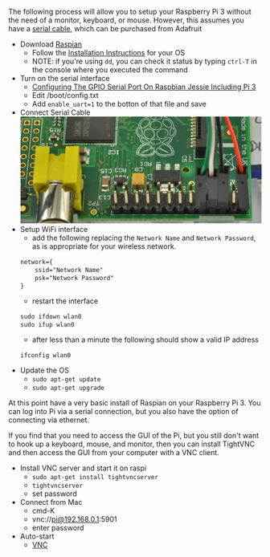 The following process will allow you to setup your Raspberry Pi 3 without the need of a monitor, keyboard, or mouse. However, this assumes you have a [serial cable](https://www.adafruit.com/product/954), which can be purchased from Adafruit

- Download [Raspian](https://www.raspberrypi.org/downloads/raspbian/)
	- Follow the [Installation Instructions](https://www.raspberrypi.org/documentation/installation/installing-images/README.md) for your OS
	- NOTE: if you're using `dd`, you can check it status by typing `ctrl-T` in the console where you executed the command
- Turn on the serial interface
	- [Configuring The GPIO Serial Port On Raspbian Jessie Including Pi 3](http://spellfoundry.com/2016/05/29/configuring-gpio-serial-port-raspbian-jessie-including-pi-3/)
	- Edit /boot/config.txt
	- Add `enable_uart=1` to the botton of that file and save
- Connect Serial Cable
	![Cable Wiring](./console_cable_gpio.jpg)
- Setup WiFi interface
	- add the following replacing the `Network Name` and `Network Password`, as is appropriate for your wireless network.
	```
	network={
		ssid="Network Name"
		psk="Network Password"
	}
	```
	- restart the interface
	```
	sudo ifdown wlan0
	sudo ifup wlan0
	```
	- after less than a minute the following should show a valid IP address
	```
	ifconfig wlan0
	```
- Update the OS
	- `sudo apt-get update`
	- `sudo apt-get upgrade`

At this point have a very basic install of Raspian on your Raspberry Pi 3. You can log into Pi via a serial connection, but you also have the option of connecting via ethernet.

If you find that you need to access the GUI of the Pi, but you still don't want to hook up a keyboard, mouse, and monitor, then you can install TightVNC and then access the GUI from your computer with a VNC client.

- Install VNC server and start it on raspi
	- `sudo apt-get install tightvncserver`
	- `tightvncserver`
	- set password
- Connect from Mac
	- cmd-K
	- vnc://pi@192.168.0.1:5901
	- enter password
- Auto-start
	- [VNC](https://www.raspberrypi.org/documentation/remote-access/vnc/)
